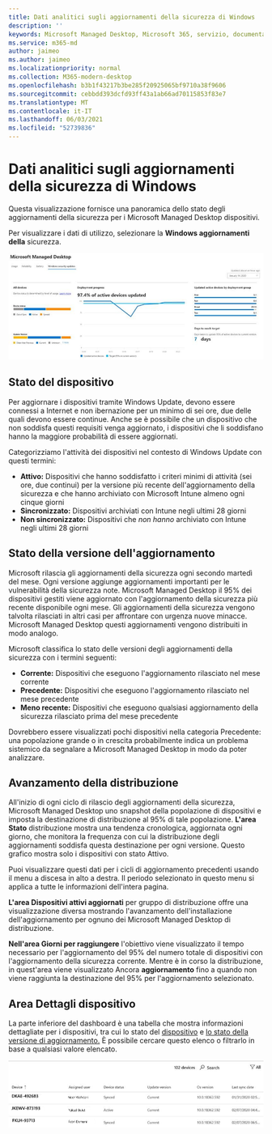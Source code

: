 ```yaml
---
title: Dati analitici sugli aggiornamenti della sicurezza di Windows
description: ''
keywords: Microsoft Managed Desktop, Microsoft 365, servizio, documentazione
ms.service: m365-md
author: jaimeo
ms.author: jaimeo
ms.localizationpriority: normal
ms.collection: M365-modern-desktop
ms.openlocfilehash: b3b1f43217b3be285f20925065bf9710a38f9606
ms.sourcegitcommit: cebbdd393dcfd93ff43a1ab66ad70115853f83e7
ms.translationtype: MT
ms.contentlocale: it-IT
ms.lasthandoff: 06/03/2021
ms.locfileid: "52739836"
---
```

# <a name="windows-security-update-insights"></a>Dati analitici sugli aggiornamenti della sicurezza di Windows
Questa visualizzazione fornisce una panoramica dello stato degli aggiornamenti della sicurezza per i Microsoft Managed Desktop dispositivi. 

Per visualizzare i dati di utilizzo, selezionare la <strong>Windows aggiornamenti della</strong> sicurezza.

![Windows riquadro degli aggiornamenti della sicurezza: grafici a barre dello stato del dispositivo e della versione dell'aggiornamento nella colonna sinistra, lo stato di avanzamento della distribuzione degli aggiornamenti nel tempo nella colonna centrale e la percentuale di dispositivi attivi per gruppo di distribuzione, nonché il numero di giorni necessari per raggiungere la destinazione di distribuzione del 95% nella colonna destra.](../../media/update-insights.jpg)

## <a name="device-status"></a>Stato del dispositivo

Per aggiornare i dispositivi tramite Windows Update, devono essere connessi a Internet e non ibernazione per un minimo di sei ore, due delle quali devono essere continue. Anche se è possibile che un dispositivo che non soddisfa questi requisiti venga aggiornato, i dispositivi che li soddisfano hanno la maggiore probabilità di essere aggiornati. 

Categorizziamo l'attività dei dispositivi nel contesto di Windows Update con questi termini:

- <strong>Attivo:</strong> Dispositivi che hanno soddisfatto i criteri minimi di attività (sei ore, due continui) per la versione più recente dell'aggiornamento della sicurezza e che hanno archiviato con Microsoft Intune almeno ogni cinque giorni
- <strong>Sincronizzato:</strong> Dispositivi archiviati con Intune negli ultimi 28 giorni
- <strong>Non sincronizzato:</strong> Dispositivi che <i>non hanno</i> archiviato con Intune negli ultimi 28 giorni




## <a name="update-version-status"></a>Stato della versione dell'aggiornamento

Microsoft rilascia gli aggiornamenti della sicurezza ogni secondo martedì del mese. Ogni versione aggiunge aggiornamenti importanti per le vulnerabilità della sicurezza note. Microsoft Managed Desktop il 95% dei dispositivi gestiti viene aggiornato con l'aggiornamento della sicurezza più recente disponibile ogni mese. Gli aggiornamenti della sicurezza vengono talvolta rilasciati in altri casi per affrontare con urgenza nuove minacce. Microsoft Managed Desktop questi aggiornamenti vengono distribuiti in modo analogo.

Microsoft classifica lo stato delle versioni degli aggiornamenti della sicurezza con i termini seguenti:

- <strong>Corrente:</strong> Dispositivi che eseguono l'aggiornamento rilasciato nel mese corrente
- <strong>Precedente:</strong> Dispositivi che eseguono l'aggiornamento rilasciato nel mese precedente
- <strong>Meno recente:</strong> Dispositivi che eseguono qualsiasi aggiornamento della sicurezza rilasciato prima del mese precedente

Dovrebbero essere visualizzati pochi <strong></strong> dispositivi nella categoria Precedente: una popolazione grande o in crescita probabilmente indica un problema sistemico da segnalare a Microsoft Managed Desktop in modo da poter analizzare.


## <a name="deployment-progress"></a>Avanzamento della distribuzione

All'inizio di ogni ciclo di rilascio degli aggiornamenti della sicurezza, Microsoft Managed Desktop uno snapshot della popolazione di dispositivi e imposta la destinazione di distribuzione al 95% di tale popolazione. <strong>L'area Stato</strong> distribuzione mostra una tendenza cronologica, aggiornata ogni giorno, che monitora la frequenza con cui la distribuzione degli aggiornamenti soddisfa questa destinazione per ogni versione. Questo grafico mostra solo i dispositivi con stato Attivo.

Puoi visualizzare questi dati per i cicli di aggiornamento precedenti usando il menu a discesa in alto a destra. Il periodo selezionato in questo menu si applica a tutte le informazioni dell'intera pagina.

<strong>L'area Dispositivi attivi aggiornati</strong> per gruppo di distribuzione offre una visualizzazione diversa mostrando l'avanzamento dell'installazione dell'aggiornamento per ognuno dei Microsoft Managed Desktop di distribuzione.

<strong>Nell'area Giorni per raggiungere</strong> l'obiettivo viene visualizzato il tempo necessario per l'aggiornamento del 95% del numero totale di dispositivi con l'aggiornamento della sicurezza corrente. Mentre è in corso la distribuzione, in quest'area viene visualizzato Ancora <strong>aggiornamento</strong> fino a quando non viene raggiunta la destinazione del 95% per l'aggiornamento selezionato.

## <a name="device-details-area"></a>Area Dettagli dispositivo

La parte inferiore del dashboard è una tabella che mostra informazioni dettagliate per i dispositivi, tra cui lo stato del [dispositivo](#device-status) e [lo stato della versione di aggiornamento.](#update-version-status) È possibile cercare questo elenco o filtrarlo in base a qualsiasi valore elencato.


![Tabella dettagli dispositivo che mostra le colonne relative al nome del dispositivo, all'utente assegnato, allo stato del dispositivo, alla versione di aggiornamento, alla versione del sistema operativo e alla data dell'ultima sincronizzazione del dispositivo.](../../media/security-update-insights-device-table-sterile.png)
